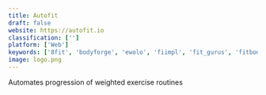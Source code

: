 ```yaml
---
title: Autofit
draft: false 
website: https://autofit.io
classification: ['']
platform: ['Web']
keywords: ['8fit', 'bodyforge', 'ewolo', 'fiimpl', 'fit_gurus', 'fitbod', 'fitness_point', 'fitonomy', 'fitso', 'kudos', 'moov', 'personal_trainer_by_trackmyfitness', 'plankk_studio', 'sword_health', 'sportsman_pro._workout', 'squid_proxy_server', 'streaks_workout', 'sweatcoin', 'wakeout', 'wetrain', 'zova']
image: logo.png
---
```

Automates progression of weighted exercise routines